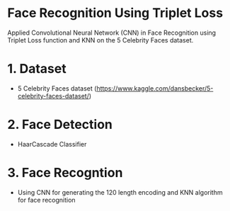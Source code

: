 # Face Recognition Using Triplet Loss
Applied Convolutional Neural Network (CNN) in Face Recognition using Triplet Loss function and KNN on the 5 Celebrity Faces dataset.

# 1. Dataset
- 5 Celebrity Faces dataset (https://www.kaggle.com/dansbecker/5-celebrity-faces-dataset/)

# 2. Face Detection
- HaarCascade Classifier

# 3. Face Recogntion
- Using CNN for generating the 120 length encoding and KNN algorithm for face recognition 
